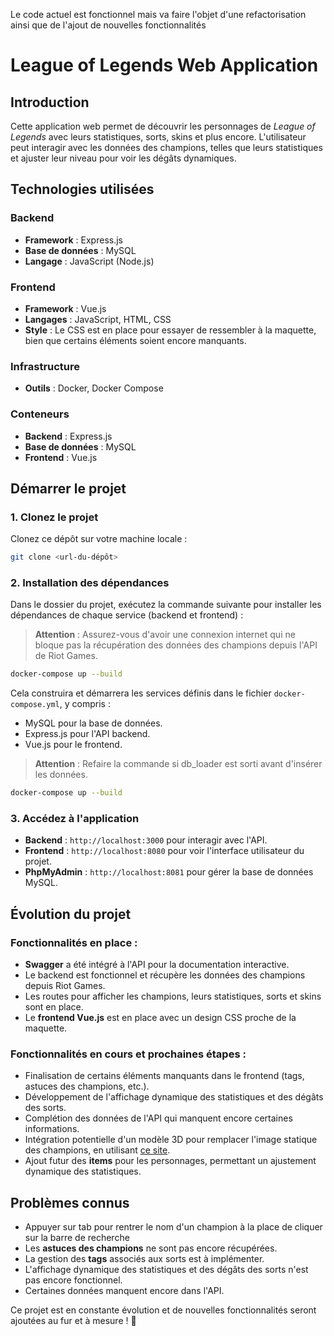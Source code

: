 Le code actuel est fonctionnel mais va faire l'objet d'une refactorisation ainsi que de l'ajout de nouvelles fonctionnalités 

# League of Legends Web Application

## Introduction
Cette application web permet de découvrir les personnages de *League of Legends* avec leurs statistiques, sorts, skins et plus encore. L'utilisateur peut interagir avec les données des champions, telles que leurs statistiques et ajuster leur niveau pour voir les dégâts dynamiques.

## Technologies utilisées

### Backend
- **Framework** : Express.js
- **Base de données** : MySQL
- **Langage** : JavaScript (Node.js)

### Frontend
- **Framework** : Vue.js
- **Langages** : JavaScript, HTML, CSS
- **Style** : Le CSS est en place pour essayer de ressembler à la maquette, bien que certains éléments soient encore manquants.

### Infrastructure
- **Outils** : Docker, Docker Compose

### Conteneurs
- **Backend** : Express.js
- **Base de données** : MySQL
- **Frontend** : Vue.js

## Démarrer le projet

### 1. Clonez le projet
Clonez ce dépôt sur votre machine locale :

```bash
git clone <url-du-dépôt>
```

### 2. Installation des dépendances
Dans le dossier du projet, exécutez la commande suivante pour installer les dépendances de chaque service (backend et frontend) :

> **Attention** : Assurez-vous d'avoir une connexion internet qui ne bloque pas la récupération des données des champions depuis l'API de Riot Games.

```bash
docker-compose up --build
```

Cela construira et démarrera les services définis dans le fichier `docker-compose.yml`, y compris :
- MySQL pour la base de données.
- Express.js pour l'API backend.
- Vue.js pour le frontend.
  
> **Attention** : Refaire la commande si db_loader est sorti avant d'insérer les données.

```bash
docker-compose up --build
```

### 3. Accédez à l'application
- **Backend** : `http://localhost:3000` pour interagir avec l'API.
- **Frontend** : `http://localhost:8080` pour voir l'interface utilisateur du projet.
- **PhpMyAdmin** : `http://localhost:8081` pour gérer la base de données MySQL.

## Évolution du projet

### Fonctionnalités en place :
- **Swagger** a été intégré à l'API pour la documentation interactive.
- Le backend est fonctionnel et récupère les données des champions depuis Riot Games.
- Les routes pour afficher les champions, leurs statistiques, sorts et skins sont en place.
- Le **frontend Vue.js** est en place avec un design CSS proche de la maquette.

### Fonctionnalités en cours et prochaines étapes :
- Finalisation de certains éléments manquants dans le frontend (tags, astuces des champions, etc.).
- Développement de l'affichage dynamique des statistiques et des dégâts des sorts.
- Complétion des données de l'API qui manquent encore certaines informations.
- Intégration potentielle d'un modèle 3D pour remplacer l'image statique des champions, en utilisant [ce site](https://modelviewer.lol/champions).
- Ajout futur des **items** pour les personnages, permettant un ajustement dynamique des statistiques.

## Problèmes connus
- Appuyer sur tab pour rentrer le nom d'un champion à la place de cliquer sur la barre de recherche
- Les **astuces des champions** ne sont pas encore récupérées.
- La gestion des **tags** associés aux sorts est à implémenter.
- L'affichage dynamique des statistiques et des dégâts des sorts n'est pas encore fonctionnel.
- Certaines données manquent encore dans l'API.

Ce projet est en constante évolution et de nouvelles fonctionnalités seront ajoutées au fur et à mesure ! 🚀


